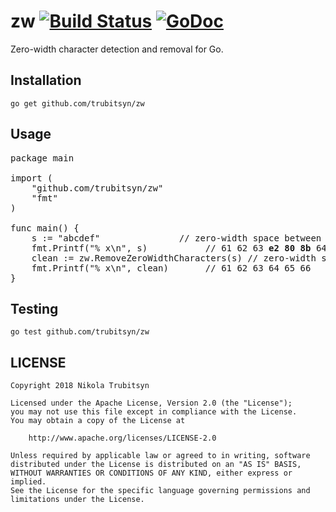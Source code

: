 # zw [![Build Status](https://travis-ci.org/trubitsyn/zw.svg?branch=master)](https://travis-ci.org/trubitsyn/zw) [![GoDoc](https://godoc.org/github.com/trubitsyn/zw?status.png)](https://godoc.org/github.com/trubitsyn/zw)
Zero-width character detection and removal for Go.

## Installation
`go get github.com/trubitsyn/zw`

## Usage
<pre>
package main

import (
	"github.com/trubitsyn/zw"
	"fmt"
)

func main() {
	s := "abc​def"				 // zero-width space between "c" and "d"
	fmt.Printf("% x\n", s)			 // 61 62 63 <b>e2 80 8b</b> 64 65 66
	clean := zw.RemoveZeroWidthCharacters(s) // zero-width space is in bold
	fmt.Printf("% x\n", clean)		 // 61 62 63 64 65 66
}
</pre>

## Testing
`go test github.com/trubitsyn/zw`

## LICENSE
```
Copyright 2018 Nikola Trubitsyn

Licensed under the Apache License, Version 2.0 (the "License");
you may not use this file except in compliance with the License.
You may obtain a copy of the License at

    http://www.apache.org/licenses/LICENSE-2.0

Unless required by applicable law or agreed to in writing, software
distributed under the License is distributed on an "AS IS" BASIS,
WITHOUT WARRANTIES OR CONDITIONS OF ANY KIND, either express or implied.
See the License for the specific language governing permissions and
limitations under the License.
```
